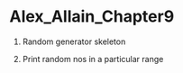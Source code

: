 # Alex_Allain_Chapter9

1. Random generator skeleton

2.  Print random nos in a particular range 


